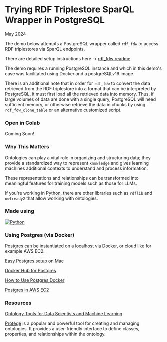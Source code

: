 # Trying RDF Triplestore SparQL Wrapper in PostgreSQL

May 2024

The demo below attempts a PostgreSQL wrapper called `rdf_fdw` to access RDF triplestores via SparQL endpoints.

There are detailed setup instructions here -> [rdf_fdw readme](https://github.com/jimjonesbr/rdf_fdw)

The demo requires a running PostgreSQL instance and which in this demo's case was facilitated using Docker and a postgreSQLv16 image.

There is an additional note that in order for `rdf_fdw` to convert the data retrieved from the RDF triplestore into a format that can be interpreted by PostgreSQL, it must first load all the retrieved data into memory. Thus, if large volumes of data are done with a single query, PostgreSQL will need sufficient memory, or otherwise retrieve the data in chunks by using `rdf_fdw_clone_table` or an alternative customized script.


### Open in Colab

Coming Soon!

### Why This Matters

Ontologies can play a vital role in organizing and structuring data; they provide a standardized way to represent `knowledge` and gives learning machines additional contexts to understand and process information. 

These representations and relationships can be transformed into meaningful features for training models such as those for LLMs.

If you're working in Python, there are other libraries such as `rdflib` and `owlready2` that allow working with ontologies.

### Made using 
[![Python](https://img.shields.io/badge/python%20-%2314354C.svg?&style=for-the-badge&logo=python&logoColor=white)](https://www.python.org/)


### Using Postgres (via Docker)

Postgres can be instantiated on a localhost via Docker, or cloud like for example AWS EC2.

[Easy Postgres setup on Mac](https://youtu.be/0CfL_JBB83A?si=AsXUctuwWMcjZnqt)

[Docker Hub for Postgres](https://hub.docker.com/_/postgres/)

[How to Use Postgres Docker](https://www.docker.com/blog/how-to-use-the-postgres-docker-official-image/)

[Postgres in AWS EC2](https://dev.to/amedd/dockerize-a-postgresql-database-in-an-aws-ec2-instance-5dej)


### Resources
[Ontology Tools for Data Scientists and Machine Learning](https://medium.com/@iamshowkath/ontologies-a-key-tool-for-data-scientists-and-machine-learning-engineers-8a6c6c9d4d76)

[Protégé](https://protege.stanford.edu/) is a popular and powerful tool for creating and managing ontologies. It provides a user-friendly interface to define classes, properties, and relationships within the ontology.
